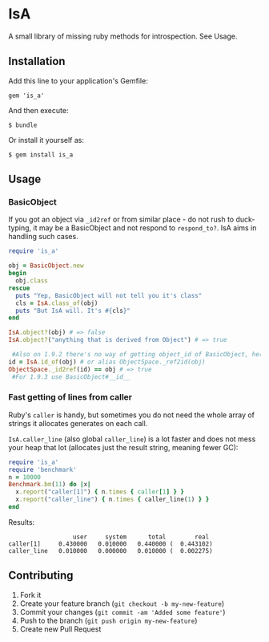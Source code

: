 # IsA

A small library of missing ruby methods for introspection. See Usage.

## Installation

Add this line to your application's Gemfile:

    gem 'is_a'

And then execute:

    $ bundle

Or install it yourself as:

    $ gem install is_a

## Usage

### BasicObject
If you got an object via `_id2ref` or from similar place - do not rush to duck-typing, it may be a BasicObject and not respond to `respond_to?`. IsA aims in handling such cases.

```ruby
require 'is_a'

obj = BasicObject.new
begin
  obj.class
rescue
  puts "Yep, BasicObject will not tell you it's class"
  cls = IsA.class_of(obj)
  puts "But IsA will. It's #{cls}"
end

IsA.object?(obj) # => false
IsA.object?("anything that is derived from Object") # => true

 #Also on 1.9.2 there's no way of getting object_id of BasicObject, here it is:
id = IsA.id_of(obj) # or alias ObjectSpace._ref2id(obj)
ObjectSpace._id2ref(id) == obj # => true
 #For 1.9.3 use BasicObject#__id__
```

### Fast getting of lines from caller

Ruby's `caller` is handy, but sometimes you do not need the whole array of strings it allocates generates on each call.

`IsA.caller_line` (also global `caller_line`) is a lot faster and does not mess your heap that lot (allocates just the result string, meaning fewer GC):

```ruby
require 'is_a'
require 'benchmark'
n = 10000
Benchmark.bm(11) do |x|
  x.report("caller[1]") { n.times { caller[1] } }
  x.report("caller_line") { n.times { caller_line(1) } }
end
```

Results:

```
                  user     system      total        real
caller[1]     0.430000   0.010000   0.440000 (  0.443102)
caller_line   0.010000   0.000000   0.010000 (  0.002275)
```


## Contributing

1. Fork it
2. Create your feature branch (`git checkout -b my-new-feature`)
3. Commit your changes (`git commit -am 'Added some feature'`)
4. Push to the branch (`git push origin my-new-feature`)
5. Create new Pull Request
